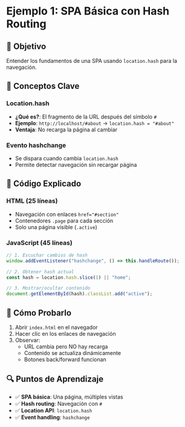 # Ejemplo 1: SPA Básica con Hash Routing

## 🎯 Objetivo

Entender los fundamentos de una SPA usando `location.hash` para la navegación.

## 🔑 Conceptos Clave

### Location.hash

-   **¿Qué es?**: El fragmento de la URL después del símbolo `#`
-   **Ejemplo**: `http://localhost/#about` → `location.hash = "#about"`
-   **Ventaja**: No recarga la página al cambiar

### Evento hashchange

-   Se dispara cuando cambia `location.hash`
-   Permite detectar navegación sin recargar página

## 📝 Código Explicado

### HTML (25 líneas)

-   Navegación con enlaces `href="#section"`
-   Contenedores `.page` para cada sección
-   Solo una página visible (`.active`)

### JavaScript (45 líneas)

```javascript
// 1. Escuchar cambios de hash
window.addEventListener("hashchange", () => this.handleRoute());

// 2. Obtener hash actual
const hash = location.hash.slice(1) || "home";

// 3. Mostrar/ocultar contenido
document.getElementById(hash).classList.add("active");
```

## 🚀 Cómo Probarlo

1. Abrir `index.html` en el navegador
2. Hacer clic en los enlaces de navegación
3. Observar:
    - URL cambia pero NO hay recarga
    - Contenido se actualiza dinámicamente
    - Botones back/forward funcionan

## 🔍 Puntos de Aprendizaje

-   ✅ **SPA básica**: Una página, múltiples vistas
-   ✅ **Hash routing**: Navegación con `#`
-   ✅ **Location API**: `location.hash`
-   ✅ **Event handling**: `hashchange`
